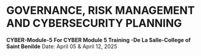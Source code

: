 
# GOVERNANCE, RISK MANAGEMENT AND CYBERSECURITY PLANNING
**CYBER-Module-5**
**For CYBER Module 5 Training -De La Salle-College of Saint Benilde**
Date: April 05 & April 12,  2025 

